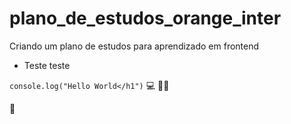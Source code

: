 # plano_de_estudos_orange_inter

Criando um plano de estudos para aprendizado em frontend

- Teste teste

`` console.log("Hello World</h1") `` :computer: :man_technologist:
 
🌟

